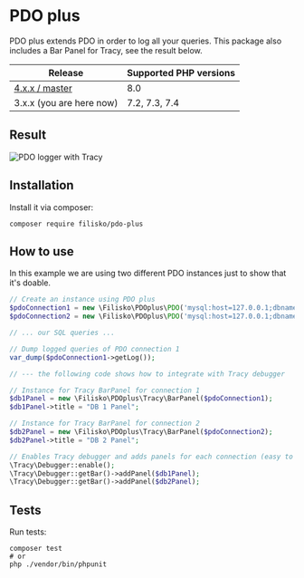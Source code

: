# PDO plus

PDO plus extends PDO in order to log all your queries. This package also includes a Bar Panel for Tracy, see the result below.

| Release | Supported PHP versions |
| --- | --- |
| [4.x.x / master](https://github.com/filisko/pdo-plus) | 8.0 |
| 3.x.x (you are here now) | 7.2, 7.3, 7.4 |

## Result
![PDO logger with Tracy](https://i.snag.gy/AbESVC.jpg "PDO logger with Tracy")

## Installation
Install it via composer:

```shell
composer require filisko/pdo-plus
```

## How to use

In this example we are using two different PDO instances just to show that it's doable.

```php
// Create an instance using PDO plus
$pdoConnection1 = new \Filisko\PDOplus\PDO('mysql:host=127.0.0.1;dbname=my_db', 'my_user', 'my_pass');
$pdoConnection2 = new \Filisko\PDOplus\PDO('mysql:host=127.0.0.1;dbname=my_other_db', 'my_user', 'my_pass');

// ... our SQL queries ...

// Dump logged queries of PDO connection 1
var_dump($pdoConnection1->getLog());

// --- the following code shows how to integrate with Tracy debugger

// Instance for Tracy BarPanel for connection 1
$db1Panel = new \Filisko\PDOplus\Tracy\BarPanel($pdoConnection1);
$db1Panel->title = "DB 1 Panel";

// Instance for Tracy BarPanel for connection 2
$db2Panel = new \Filisko\PDOplus\Tracy\BarPanel($pdoConnection2);
$db2Panel->title = "DB 2 Panel";

// Enables Tracy debugger and adds panels for each connection (easy to integrate with legacy apps!)
\Tracy\Debugger::enable();
\Tracy\Debugger::getBar()->addPanel($db1Panel);
\Tracy\Debugger::getBar()->addPanel($db2Panel);
```

## Tests
Run tests:

```shell
composer test
# or
php ./vendor/bin/phpunit
```
